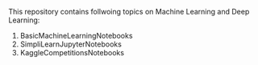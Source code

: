 This repository contains follwoing topics on Machine Learning and Deep Learning:
1. BasicMachineLearningNotebooks
2. SimpliLearnJupyterNotebooks
3. KaggleCompetitionsNotebooks
